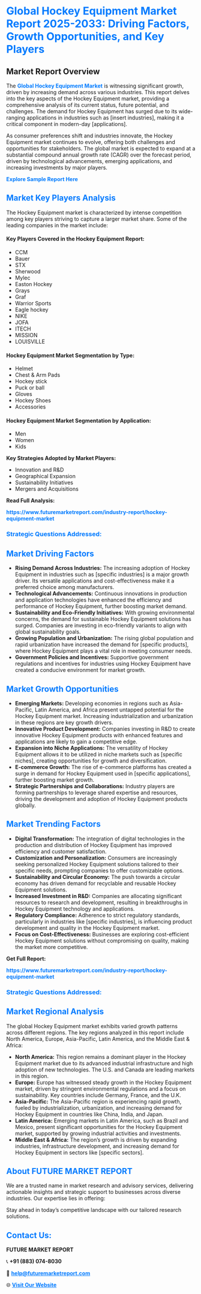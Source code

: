 <h1 style="color: #007BFF;">Global Hockey Equipment Market Report 2025-2033: Driving Factors, Growth Opportunities, and Key Players</h1>

<section id="overview">
<h2>Market Report Overview</h2>
<p>The <a href="https://www.futuremarketreport.com/industry-report/hockey-equipment-market" style="color: #007BFF; text-decoration: none;"><strong>Global Hockey Equipment Market</strong></a> is witnessing significant growth, driven by increasing demand across various industries. This report delves into the key aspects of the Hockey Equipment market, providing a comprehensive analysis of its current status, future potential, and challenges. The demand for Hockey Equipment has surged due to its wide-ranging applications in industries such as [insert industries], making it a critical component in modern-day [applications].</p>
<p>As consumer preferences shift and industries innovate, the Hockey Equipment market continues to evolve, offering both challenges and opportunities for stakeholders. The global market is expected to expand at a substantial compound annual growth rate (CAGR) over the forecast period, driven by technological advancements, emerging applications, and increasing investments by major players.</p>
</section>

<section id="overview">
<p><a href="https://www.futuremarketreport.com/request-sample/reportId=88470" style="color: #007BFF; text-decoration: none;"><strong>Explore Sample Report Here</strong></a></p>
</section>

<section id="key-players">
<h2 style="color: #007BFF;">Market Key Players Analysis</h2>
<p>The Hockey Equipment market is characterized by intense competition among key players striving to capture a larger market share. Some of the leading companies in the market include:</p>
<h4>Key Players Covered in the Hockey Equipment Report:</h4>
<ul><li>CCM</li><li>Bauer</li><li>STX</li><li>Sherwood</li><li>Mylec</li><li>Easton Hockey</li><li>Grays</li><li>Graf</li><li>Warrior Sports</li><li>Eagle hockey</li><li>NIKE</li><li>JOFA</li><li>ITECH</li><li>MISSION</li><li>LOUISVILLE</li></ul>
<h4>Hockey Equipment Market Segmentation by Type:</h4>
<ul><li>Helmet</li><li>Chest &amp; Arm Pads</li><li>Hockey stick</li><li>Puck or ball</li><li>Gloves</li><li>Hockey Shoes</li><li>Accessories</li></ul>

<h4>Hockey Equipment Market Segmentation by Application:</h4>
<ul><li>Men</li><li>Women</li><li>Kids</li></ul>
<p><strong>Key Strategies Adopted by Market Players:</strong></p>
<ul>
<li>Innovation and R&D</li>
<li>Geographical Expansion</li>
<li>Sustainability Initiatives</li>
<li>Mergers and Acquisitions</li>
</ul>
</section>

<section>
<p><strong>Read Full Analysis: </strong></p><a href="https://www.futuremarketreport.com/industry-report/hockey-equipment-market" style="color: #007BFF; text-decoration: none;"><strong>https://www.futuremarketreport.com/industry-report/hockey-equipment-market</strong></a>
<h3 style="color: #007BFF;">Strategic Questions Addressed:</h3>
</section>

<section id="driving-factors">
<h2 style="color: #007BFF;">Market Driving Factors</h2>
<ul>
<li><strong>Rising Demand Across Industries:</strong> The increasing adoption of Hockey Equipment in industries such as [specific industries] is a major growth driver. Its versatile applications and cost-effectiveness make it a preferred choice among manufacturers.</li>
<li><strong>Technological Advancements:</strong> Continuous innovations in production and application technologies have enhanced the efficiency and performance of Hockey Equipment, further boosting market demand.</li>
<li><strong>Sustainability and Eco-Friendly Initiatives:</strong> With growing environmental concerns, the demand for sustainable Hockey Equipment solutions has surged. Companies are investing in eco-friendly variants to align with global sustainability goals.</li>
<li><strong>Growing Population and Urbanization:</strong> The rising global population and rapid urbanization have increased the demand for [specific products], where Hockey Equipment plays a vital role in meeting consumer needs.</li>
<li><strong>Government Policies and Incentives:</strong> Supportive government regulations and incentives for industries using Hockey Equipment have created a conducive environment for market growth.</li>
</ul>
</section>

<section id="growth-opportunities">
<h2 style="color: #007BFF;">Market Growth Opportunities</h2>
<ul>
<li><strong>Emerging Markets:</strong> Developing economies in regions such as Asia-Pacific, Latin America, and Africa present untapped potential for the Hockey Equipment market. Increasing industrialization and urbanization in these regions are key growth drivers.</li>
<li><strong>Innovative Product Development:</strong> Companies investing in R&D to create innovative Hockey Equipment products with enhanced features and applications are likely to gain a competitive edge.</li>
<li><strong>Expansion into Niche Applications:</strong> The versatility of Hockey Equipment allows it to be utilized in niche markets such as [specific niches], creating opportunities for growth and diversification.</li>
<li><strong>E-commerce Growth:</strong> The rise of e-commerce platforms has created a surge in demand for Hockey Equipment used in [specific applications], further boosting market growth.</li>
<li><strong>Strategic Partnerships and Collaborations:</strong> Industry players are forming partnerships to leverage shared expertise and resources, driving the development and adoption of Hockey Equipment products globally.</li>
</ul>
</section>

<section id="trending-factors">
<h2 style="color: #007BFF;">Market Trending Factors</h2>
<ul>
<li><strong>Digital Transformation:</strong> The integration of digital technologies in the production and distribution of Hockey Equipment has improved efficiency and customer satisfaction.</li>
<li><strong>Customization and Personalization:</strong> Consumers are increasingly seeking personalized Hockey Equipment solutions tailored to their specific needs, prompting companies to offer customizable options.</li>
<li><strong>Sustainability and Circular Economy:</strong> The push towards a circular economy has driven demand for recyclable and reusable Hockey Equipment solutions.</li>
<li><strong>Increased Investment in R&D:</strong> Companies are allocating significant resources to research and development, resulting in breakthroughs in Hockey Equipment technology and applications.</li>
<li><strong>Regulatory Compliance:</strong> Adherence to strict regulatory standards, particularly in industries like [specific industries], is influencing product development and quality in the Hockey Equipment market.</li>
<li><strong>Focus on Cost-Effectiveness:</strong> Businesses are exploring cost-efficient Hockey Equipment solutions without compromising on quality, making the market more competitive.</li>
</ul>
</section>

<section>
<p><strong>Get Full Report: </strong></p><a href="https://www.futuremarketreport.com/industry-report/hockey-equipment-market" style="color: #007BFF; text-decoration: none;"><strong>https://www.futuremarketreport.com/industry-report/hockey-equipment-market</strong></a>
<h3 style="color: #007BFF;">Strategic Questions Addressed:</h3>
</section>


<section id="regional-analysis">
<h2 style="color: #007BFF;">Market Regional Analysis</h2>
<p>The global Hockey Equipment market exhibits varied growth patterns across different regions. The key regions analyzed in this report include North America, Europe, Asia-Pacific, Latin America, and the Middle East & Africa:</p>
<ul>
<li><strong>North America:</strong> This region remains a dominant player in the Hockey Equipment market due to its advanced industrial infrastructure and high adoption of new technologies. The U.S. and Canada are leading markets in this region.</li>
<li><strong>Europe:</strong> Europe has witnessed steady growth in the Hockey Equipment market, driven by stringent environmental regulations and a focus on sustainability. Key countries include Germany, France, and the U.K.</li>
<li><strong>Asia-Pacific:</strong> The Asia-Pacific region is experiencing rapid growth, fueled by industrialization, urbanization, and increasing demand for Hockey Equipment in countries like China, India, and Japan.</li>
<li><strong>Latin America:</strong> Emerging markets in Latin America, such as Brazil and Mexico, present significant opportunities for the Hockey Equipment market, supported by growing industrial activities and investments.</li>
<li><strong>Middle East & Africa:</strong> The region’s growth is driven by expanding industries, infrastructure development, and increasing demand for Hockey Equipment in sectors like [specific sectors].</li>
</ul>
</section>

<footer>
<h2 style="color: #007BFF;">About FUTURE MARKET REPORT</h2>
<p>We are a trusted name in market research and advisory services, delivering actionable insights and strategic support to businesses across diverse industries. Our expertise lies in offering:</p>

<p>Stay ahead in today’s competitive landscape with our tailored research solutions.</p>

<h2 style="color: #007BFF;">Contact Us:</h2>
<p><strong>FUTURE MARKET REPORT</strong></p>
<p>📞 <strong>+91 (883) 074-8030</strong></p>
<p>📧 <strong><a href="mailto:help@futuremarketreport.com" style="color: #007BFF;">help@futuremarketreport.com</a></strong></p>
<p>🌐 <strong><a href="https://www.futuremarketreport.com/" style="color: #007BFF;">Visit Our Website</a></strong></p>
</footer>